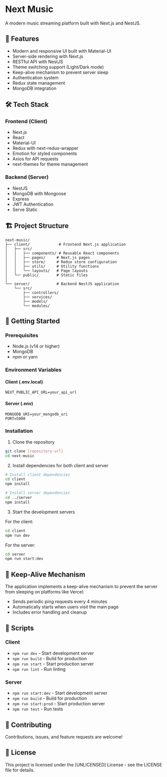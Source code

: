 # Next Music

A modern music streaming platform built with Next.js and NestJS.

## 🚀 Features

- Modern and responsive UI built with Material-UI
- Server-side rendering with Next.js
- RESTful API with NestJS
- Theme switching support (Light/Dark mode)
- Keep-alive mechanism to prevent server sleep
- Authentication system
- Redux state management
- MongoDB integration

## 🛠️ Tech Stack

### Frontend (Client)
- Next.js
- React
- Material-UI
- Redux with next-redux-wrapper
- Emotion for styled components
- Axios for API requests
- next-themes for theme management

### Backend (Server)
- NestJS
- MongoDB with Mongoose
- Express
- JWT Authentication
- Serve Static

## 🏗️ Project Structure

```
next-music/
├── client/             # Frontend Next.js application
│   ├── src/
│   │   ├── components/ # Reusable React components
│   │   ├── pages/     # Next.js pages
│   │   ├── store/     # Redux store configuration
│   │   ├── utils/     # Utility functions
│   │   └── layouts/   # Page layouts
│   └── public/        # Static files
│
└── server/            # Backend NestJS application
    └── src/
        ├── controllers/
        ├── services/
        ├── models/
        └── modules/
```

## 🚦 Getting Started

### Prerequisites
- Node.js (v14 or higher)
- MongoDB
- npm or yarn

### Environment Variables

#### Client (.env.local)
```
NEXT_PUBLIC_API_URL=your_api_url
```

#### Server (.env)
```
MONGODB_URI=your_mongodb_uri
PORT=5000
```

### Installation

1. Clone the repository
```bash
git clone [repository-url]
cd next-music
```

2. Install dependencies for both client and server
```bash
# Install client dependencies
cd client
npm install

# Install server dependencies
cd ../server
npm install
```

3. Start the development servers

For the client:
```bash
cd client
npm run dev
```

For the server:
```bash
cd server
npm run start:dev
```

## 🔄 Keep-Alive Mechanism

The application implements a keep-alive mechanism to prevent the server from sleeping on platforms like Vercel:

- Sends periodic ping requests every 4 minutes
- Automatically starts when users visit the main page
- Includes error handling and cleanup

## 📝 Scripts

### Client
- `npm run dev` - Start development server
- `npm run build` - Build for production
- `npm run start` - Start production server
- `npm run lint` - Run linting

### Server
- `npm run start:dev` - Start development server
- `npm run build` - Build for production
- `npm run start:prod` - Start production server
- `npm run test` - Run tests

## 🤝 Contributing

Contributions, issues, and feature requests are welcome!

## 📜 License

This project is licensed under the [UNLICENSED] License - see the LICENSE file for details.
